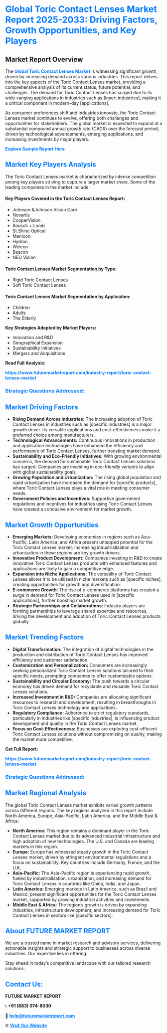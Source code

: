 <h1 style="color: #007BFF;">Global Toric Contact Lenses Market Report 2025-2033: Driving Factors, Growth Opportunities, and Key Players</h1>

<section id="overview">
<h2>Market Report Overview</h2>
<p>The <a href="https://www.futuremarketreport.com/industry-report/toric-contact-lenses-market" style="color: #007BFF; text-decoration: none;"><strong>Global Toric Contact Lenses Market</strong></a> is witnessing significant growth, driven by increasing demand across various industries. This report delves into the key aspects of the Toric Contact Lenses market, providing a comprehensive analysis of its current status, future potential, and challenges. The demand for Toric Contact Lenses has surged due to its wide-ranging applications in industries such as [insert industries], making it a critical component in modern-day [applications].</p>
<p>As consumer preferences shift and industries innovate, the Toric Contact Lenses market continues to evolve, offering both challenges and opportunities for stakeholders. The global market is expected to expand at a substantial compound annual growth rate (CAGR) over the forecast period, driven by technological advancements, emerging applications, and increasing investments by major players.</p>
</section>

<section id="overview">
<p><a href="https://www.futuremarketreport.com/request-sample/reportId=89054" style="color: #007BFF; text-decoration: none;"><strong>Explore Sample Report Here</strong></a></p>
</section>

<section id="key-players">
<h2 style="color: #007BFF;">Market Key Players Analysis</h2>
<p>The Toric Contact Lenses market is characterized by intense competition among key players striving to capture a larger market share. Some of the leading companies in the market include:</p>
<h4>Key Players Covered in the Toric Contact Lenses Report:</h4>
<ul><li>Johnson &amp;Johnson Vision Care</li><li>Novartis</li><li>CooperVision</li><li>Bausch + Lomb</li><li>St.Shine Optical</li><li>Menicon</li><li>Hydron</li><li>Weicon</li><li>Bescon</li><li>NEO Vision</li></ul>
<h4>Toric Contact Lenses Market Segmentation by Type:</h4>
<ul><li>Rigid Toric Contact Lenses</li><li>Soft Toric Contact Lenses</li></ul>

<h4>Toric Contact Lenses Market Segmentation by Application:</h4>
<ul><li>Children</li><li>Adults</li><li>The Elderly</li></ul>
<p><strong>Key Strategies Adopted by Market Players:</strong></p>
<ul>
<li>Innovation and R&D</li>
<li>Geographical Expansion</li>
<li>Sustainability Initiatives</li>
<li>Mergers and Acquisitions</li>
</ul>
</section>

<section>
<p><strong>Read Full Analysis: </strong></p><a href="https://www.futuremarketreport.com/industry-report/toric-contact-lenses-market" style="color: #007BFF; text-decoration: none;"><strong>https://www.futuremarketreport.com/industry-report/toric-contact-lenses-market</strong></a>
<h3 style="color: #007BFF;">Strategic Questions Addressed:</h3>
</section>

<section id="driving-factors">
<h2 style="color: #007BFF;">Market Driving Factors</h2>
<ul>
<li><strong>Rising Demand Across Industries:</strong> The increasing adoption of Toric Contact Lenses in industries such as [specific industries] is a major growth driver. Its versatile applications and cost-effectiveness make it a preferred choice among manufacturers.</li>
<li><strong>Technological Advancements:</strong> Continuous innovations in production and application technologies have enhanced the efficiency and performance of Toric Contact Lenses, further boosting market demand.</li>
<li><strong>Sustainability and Eco-Friendly Initiatives:</strong> With growing environmental concerns, the demand for sustainable Toric Contact Lenses solutions has surged. Companies are investing in eco-friendly variants to align with global sustainability goals.</li>
<li><strong>Growing Population and Urbanization:</strong> The rising global population and rapid urbanization have increased the demand for [specific products], where Toric Contact Lenses plays a vital role in meeting consumer needs.</li>
<li><strong>Government Policies and Incentives:</strong> Supportive government regulations and incentives for industries using Toric Contact Lenses have created a conducive environment for market growth.</li>
</ul>
</section>

<section id="growth-opportunities">
<h2 style="color: #007BFF;">Market Growth Opportunities</h2>
<ul>
<li><strong>Emerging Markets:</strong> Developing economies in regions such as Asia-Pacific, Latin America, and Africa present untapped potential for the Toric Contact Lenses market. Increasing industrialization and urbanization in these regions are key growth drivers.</li>
<li><strong>Innovative Product Development:</strong> Companies investing in R&D to create innovative Toric Contact Lenses products with enhanced features and applications are likely to gain a competitive edge.</li>
<li><strong>Expansion into Niche Applications:</strong> The versatility of Toric Contact Lenses allows it to be utilized in niche markets such as [specific niches], creating opportunities for growth and diversification.</li>
<li><strong>E-commerce Growth:</strong> The rise of e-commerce platforms has created a surge in demand for Toric Contact Lenses used in [specific applications], further boosting market growth.</li>
<li><strong>Strategic Partnerships and Collaborations:</strong> Industry players are forming partnerships to leverage shared expertise and resources, driving the development and adoption of Toric Contact Lenses products globally.</li>
</ul>
</section>

<section id="trending-factors">
<h2 style="color: #007BFF;">Market Trending Factors</h2>
<ul>
<li><strong>Digital Transformation:</strong> The integration of digital technologies in the production and distribution of Toric Contact Lenses has improved efficiency and customer satisfaction.</li>
<li><strong>Customization and Personalization:</strong> Consumers are increasingly seeking personalized Toric Contact Lenses solutions tailored to their specific needs, prompting companies to offer customizable options.</li>
<li><strong>Sustainability and Circular Economy:</strong> The push towards a circular economy has driven demand for recyclable and reusable Toric Contact Lenses solutions.</li>
<li><strong>Increased Investment in R&D:</strong> Companies are allocating significant resources to research and development, resulting in breakthroughs in Toric Contact Lenses technology and applications.</li>
<li><strong>Regulatory Compliance:</strong> Adherence to strict regulatory standards, particularly in industries like [specific industries], is influencing product development and quality in the Toric Contact Lenses market.</li>
<li><strong>Focus on Cost-Effectiveness:</strong> Businesses are exploring cost-efficient Toric Contact Lenses solutions without compromising on quality, making the market more competitive.</li>
</ul>
</section>

<section>
<p><strong>Get Full Report: </strong></p><a href="https://www.futuremarketreport.com/industry-report/toric-contact-lenses-market" style="color: #007BFF; text-decoration: none;"><strong>https://www.futuremarketreport.com/industry-report/toric-contact-lenses-market</strong></a>
<h3 style="color: #007BFF;">Strategic Questions Addressed:</h3>
</section>


<section id="regional-analysis">
<h2 style="color: #007BFF;">Market Regional Analysis</h2>
<p>The global Toric Contact Lenses market exhibits varied growth patterns across different regions. The key regions analyzed in this report include North America, Europe, Asia-Pacific, Latin America, and the Middle East & Africa:</p>
<ul>
<li><strong>North America:</strong> This region remains a dominant player in the Toric Contact Lenses market due to its advanced industrial infrastructure and high adoption of new technologies. The U.S. and Canada are leading markets in this region.</li>
<li><strong>Europe:</strong> Europe has witnessed steady growth in the Toric Contact Lenses market, driven by stringent environmental regulations and a focus on sustainability. Key countries include Germany, France, and the U.K.</li>
<li><strong>Asia-Pacific:</strong> The Asia-Pacific region is experiencing rapid growth, fueled by industrialization, urbanization, and increasing demand for Toric Contact Lenses in countries like China, India, and Japan.</li>
<li><strong>Latin America:</strong> Emerging markets in Latin America, such as Brazil and Mexico, present significant opportunities for the Toric Contact Lenses market, supported by growing industrial activities and investments.</li>
<li><strong>Middle East & Africa:</strong> The region’s growth is driven by expanding industries, infrastructure development, and increasing demand for Toric Contact Lenses in sectors like [specific sectors].</li>
</ul>
</section>

<footer>
<h2 style="color: #007BFF;">About FUTURE MARKET REPORT</h2>
<p>We are a trusted name in market research and advisory services, delivering actionable insights and strategic support to businesses across diverse industries. Our expertise lies in offering:</p>

<p>Stay ahead in today’s competitive landscape with our tailored research solutions.</p>

<h2 style="color: #007BFF;">Contact Us:</h2>
<p><strong>FUTURE MARKET REPORT</strong></p>
<p>📞 <strong>+91 (883) 074-8030</strong></p>
<p>📧 <strong><a href="mailto:help@futuremarketreport.com" style="color: #007BFF;">help@futuremarketreport.com</a></strong></p>
<p>🌐 <strong><a href="https://www.futuremarketreport.com/" style="color: #007BFF;">Visit Our Website</a></strong></p>
</footer>